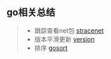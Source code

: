 ## go相关总结
>- 跟踪查看net包 [stracenet](./stracenet/README.md)
>- 版本平滑更新 [version](./version/README.md)
>- 排序 [gosort](./gosort/README.md)
